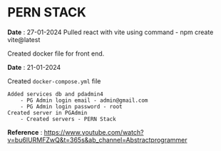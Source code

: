 # PERN STACK

**Date** : 27-01-2024
Pulled react with vite using command - npm create vite@latest

Created docker file for front end. 

**Date** : 21-01-2024

Created `docker-compose.yml` file

    Added services db and pdadmin4
        - PG Admin login email - admin@gmail.com
        - PG Admin login password - root
    Created server in PGAdmin
        - Created servers - PERN Stack

**Reference** : https://www.youtube.com/watch?v=bu6IURMFZwQ&t=365s&ab_channel=Abstractprogrammer